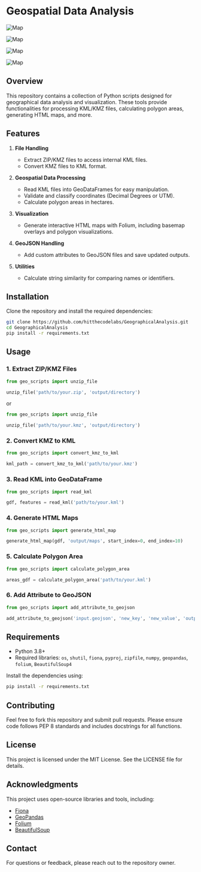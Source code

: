# Geospatial Data Analysis

![Map](./images/chimborazo_elevation_map.png)

![Map](./images/stad.png)

![Map](./images/map_polygon_satellite_view.png)

![Map](./images/coropletic_map_barcelona.png)

## Overview
This repository contains a collection of Python scripts designed for geographical data analysis and visualization. These tools provide functionalities for processing KML/KMZ files, calculating polygon areas, generating HTML maps, and more.

## Features

1. **File Handling**
    - Extract ZIP/KMZ files to access internal KML files.
    - Convert KMZ files to KML format.

2. **Geospatial Data Processing**
    - Read KML files into GeoDataFrames for easy manipulation.
    - Validate and classify coordinates (Decimal Degrees or UTM).
    - Calculate polygon areas in hectares.

3. **Visualization**
    - Generate interactive HTML maps with Folium, including basemap overlays and polygon visualizations.

4. **GeoJSON Handling**
    - Add custom attributes to GeoJSON files and save updated outputs.

5. **Utilities**
    - Calculate string similarity for comparing names or identifiers.

## Installation

Clone the repository and install the required dependencies:

```bash
git clone https://github.com/hitthecodelabs/GeographicalAnalysis.git
cd GeographicalAnalysis
pip install -r requirements.txt
```

## Usage

### 1. Extract ZIP/KMZ Files
```python
from geo_scripts import unzip_file

unzip_file('path/to/your.zip', 'output/directory')
```

or

```python
from geo_scripts import unzip_file

unzip_file('path/to/your.kmz', 'output/directory')
```

### 2. Convert KMZ to KML
```python
from geo_scripts import convert_kmz_to_kml

kml_path = convert_kmz_to_kml('path/to/your.kmz')
```

### 3. Read KML into GeoDataFrame
```python
from geo_scripts import read_kml

gdf, features = read_kml('path/to/your.kml')
```

### 4. Generate HTML Maps
```python
from geo_scripts import generate_html_map

generate_html_map(gdf, 'output/maps', start_index=0, end_index=10)
```

### 5. Calculate Polygon Area
```python
from geo_scripts import calculate_polygon_area

areas_gdf = calculate_polygon_area('path/to/your.kml')
```

### 6. Add Attribute to GeoJSON
```python
from geo_scripts import add_attribute_to_geojson

add_attribute_to_geojson('input.geojson', 'new_key', 'new_value', 'output.geojson')
```

## Requirements

- Python 3.8+
- Required libraries: `os`, `shutil`, `fiona`, `pyproj`, `zipfile`, `numpy`, `geopandas`, `folium`, `BeautifulSoup4`

Install the dependencies using:

```bash
pip install -r requirements.txt
```

## Contributing

Feel free to fork this repository and submit pull requests. Please ensure code follows PEP 8 standards and includes docstrings for all functions.

## License

This project is licensed under the MIT License. See the LICENSE file for details.

## Acknowledgments

This project uses open-source libraries and tools, including:

- [Fiona](https://github.com/Toblerity/Fiona)
- [GeoPandas](https://geopandas.org/)
- [Folium](https://python-visualization.github.io/folium/)
- [BeautifulSoup](https://www.crummy.com/software/BeautifulSoup/)

## Contact

For questions or feedback, please reach out to the repository owner.
